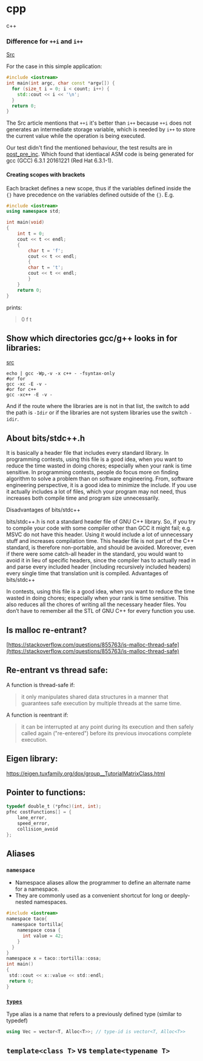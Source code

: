 # cpp
c++



### Difference for `++i` and `i++`

[Src](http://www.embedded.com/design/programming-languages-and-tools/4410601/Pre-increment-or-post-increment-in-C-C-)

For the case in this simple application:
```cpp
#include <iostream>
int main(int argc, char const *argv[]) {
  for (size_t i = 0; i < count; i++) {
    std::cout << i << '\n';
  }
  return 0;
}

```
The Src article mentions that `++i` it's better than `i++` because `++i` does not
generates an intermediate storage variable, which is needed by `i++` to store the
current value while the operation is being executed.

Our test didn't find the mentioned behaviour, the test results are in [post_pre_inc](./post_pre_inc).
Which found that identiacal ASM code is being generated for gcc (GCC) 6.3.1 20161221 (Red Hat 6.3.1-1).

 


#### Creating scopes with brackets

Each bracket defines a new scope, thus if the variables defined inside the `{}` have precedence on the variables defined outside of the `{}`.
E.g.

```cpp
#include <iostream>
using namespace std;

int main(void)
{
    int t = 0;
    cout << t << endl;
    {
        char t = 'f';
        cout << t << endl;
        {
        char t = 't';
        cout << t << endl;
        }
    }
    return 0;
}
```

prints:
>0
>f
>t

## Show which directories gcc/g++ looks in for libraries:
[src]()
```
echo | gcc -Wp,-v -x c++ - -fsyntax-only
#or for
gcc -xc -E -v -
#or for c++
gcc -xc++ -E -v -
```

And if the route where the libraries are is not in that list, the switch
to add the path is `-Idir` or if the libraries are not system libraries use the switch `-idir`.

  ## About bits/stdc++.h

It is basically a header file that includes every standard library. In programming contests, using this file is a good idea, when you want to reduce the time wasted in doing chores; especially when your rank is time sensitive.
In programming contests, people do focus more on finding algorithm to solve a problem than on software engineering. From, software engineering perspective, it is a good idea to minimize the include. If you use it actually includes a lot of files, which your program may not need, thus increases both compile time and program size unnecessarily.

Disadvantages of bits/stdc++

bits/stdc++.h is not a standard header file of GNU C++ library. So, if you try to compile your code with some compiler other than GCC it might fail; e.g. MSVC do not have this header.
Using it would include a lot of unnecessary stuff and increases compilation time.
This header file is not part of the C++ standard, is therefore non-portable, and should be avoided.
Moreover, even if there were some catch-all header in the standard, you would want to avoid it in lieu of specific headers, since the compiler has to actually read in and parse every included header (including recursively included headers) every single time that translation unit is compiled.
Advantages of bits/stdc++

In contests, using this file is a good idea, when you want to reduce the time wasted in doing chores; especially when your rank is time sensitive.
This also reduces all the chores of writing all the necessary header files.
You don’t have to remember all the STL of GNU C++ for every function you use.


## Is malloc re-entrant?

[https://stackoverflow.com/questions/855763/is-malloc-thread-safe](https://stackoverflow.com/questions/855763/is-malloc-thread-safe)


## Re-entrant vs thread safe:

A function is thread-safe if:

>it only manipulates shared data structures in a manner that guarantees safe execution by multiple threads at the same time.

A function is reentrant if:

>it can be interrupted at any point during its execution and then safely called again ("re-entered") before its previous invocations complete execution.


## Eigen library:

https://eigen.tuxfamily.org/dox/group__TutorialMatrixClass.html



## Pointer to functions:

```C
typedef double_t (*pfnc)(int, int);
pfnc costFunctions[] = {
    lane_error,
    speed_error,
    collision_avoid
};
```


## Aliases

### `namespace`
- Namespace aliases allow the programmer to define an alternate name for a namespace.
- They are commonly used as a convenient shortcut for long or deeply-nested namespaces.

```c
#include <iostream>
namespace taco{
  namespace tortilla{
    namespace cosa {
      int value = 42;
    }
  }
}
namespace x = taco::tortilla::cosa;
int main()
{
 std::cout << x::value << std::endl;
 return 0;
}
```

### [`types`](http://en.cppreference.com/w/cpp/language/type_alias)
Type alias is a name that refers to a previously defined type (similar to typedef)

```cpp
using Vec = vector<T, Alloc<T>>; // type-id is vector<T, Alloc<T>>
```

## `template<class T>` vs `template<typename T>`
